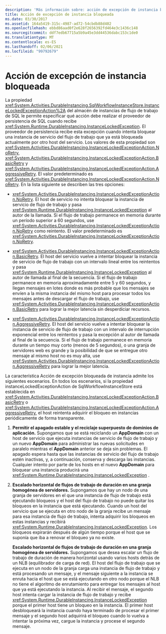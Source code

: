 ```yaml
---
description: 'Más información sobre: acción de excepción de instancia bloqueada'
title: Acción de excepción de instancia bloqueada
ms.date: 03/30/2017
ms.assetid: 164a5419-315c-4987-ad72-54cbdb88d402
ms.openlocfilehash: ebbd86aad0f2e628f2656392fd464e3c1436c148
ms.sourcegitcommit: ddf7edb67715a5b9a45e3dd44536dabc153c1de0
ms.translationtype: MT
ms.contentlocale: es-ES
ms.lasthandoff: 02/06/2021
ms.locfileid: "99792679"
---
```

# <a name="instance-locked-exception-action"></a>Acción de excepción de instancia bloqueada

La propiedad <xref:System.Activities.DurableInstancing.SqlWorkflowInstanceStore.InstanceLockedExceptionAction%2A> del almacén de instancias de flujo de trabajo de SQL le permite especificar qué acción debe realizar el proveedor de persistencia de SQL cuando recibe <xref:System.Runtime.DurableInstancing.InstanceLockedException>. El proveedor de persistencia recibe esta excepción cuando intenta bloquear una instancia de servicio del flujo de trabajo que ya está bloqueada actualmente por otro host del servicio. Los valores de esta propiedad son <xref:System.Activities.DurableInstancing.InstanceLockedExceptionAction.NoRetry>, <xref:System.Activities.DurableInstancing.InstanceLockedExceptionAction.BasicRetry> y <xref:System.Activities.DurableInstancing.InstanceLockedExceptionAction.AggressiveRetry>. El valor predeterminado es <xref:System.Activities.DurableInstancing.InstanceLockedExceptionAction.NoRetry>. En la lista siguiente se describen las tres opciones:  
  
- <xref:System.Activities.DurableInstancing.InstanceLockedExceptionAction.NoRetry>. El host de servicio no intenta bloquear la instancia de servicio de flujo de trabajo y pasa <xref:System.Runtime.DurableInstancing.InstanceLockedException> al autor de la llamada.  Si el flujo de trabajo permanece en memoria durante un período superior a 60 segundos, use <xref:System.Activities.DurableInstancing.InstanceLockedExceptionAction.NoRetry> como reintento. El valor predeterminado es <xref:System.Activities.DurableInstancing.InstanceLockedExceptionAction.NoRetry>.  
  
- <xref:System.Activities.DurableInstancing.InstanceLockedExceptionAction.BasicRetry>. El host del servicio vuelve a intentar bloquear la instancia de servicio de flujo de trabajo con un intervalo lineal entre los reintentos y pasa <xref:System.Runtime.DurableInstancing.InstanceLockedException> al autor de llamada al final de la secuencia. Si el flujo de trabajo permanece en memoria aproximadamente entre 5 y 60 segundos, y llegan mensajes en lotes donde es más probable que los mensajes se envíen a la misma instancia del mismo host para procesar todos los mensajes antes de descargar el flujo de trabajo, use <xref:System.Activities.DurableInstancing.InstanceLockedExceptionAction.BasicRetry> para lograr la mejor latencia sin desperdiciar recursos.  
  
- <xref:System.Activities.DurableInstancing.InstanceLockedExceptionAction.AggressiveRetry>. El host del servicio vuelve a intentar bloquear la instancia de servicio de flujo de trabajo con un intervalo de interrupción exponencial entre los reintentos y pasa la excepción al autor de llamada al final de la secuencia. Si el flujo de trabajo permanece en memoria durante un tiempo muy corto (menos de 5 segundos), o una granja de servidores web es grande y la posibilidad de que se entregue otro mensaje al mismo host no es muy alta, use <xref:System.Activities.DurableInstancing.InstanceLockedExceptionAction.AggressiveRetry> para lograr la mejor latencia.  
  
 La característica Acción de excepción bloqueada de instancia admite los siguientes escenarios. En todos los escenarios, si la propiedad instanceLockedExceptionAction de SqlWorkflowInstanceStore está establecida en <xref:System.Activities.DurableInstancing.InstanceLockedExceptionAction.BasicRetry> o <xref:System.Activities.DurableInstancing.InstanceLockedExceptionAction.AggressiveRetry>, el host reintenta adquirir el bloqueo en instancias periódicamente de forma transparente.  
  
1. **Permitir el apagado estable y el reciclaje superpuesto de dominios de aplicación.** Supongamos que se está reciclando un **AppDomain** con un host de servicio que ejecuta instancias de servicio de flujo de trabajo y un nuevo **AppDomain** para administrar las nuevas solicitudes en paralelo mientras el **AppDomain** anterior se deja sin problemas. El apagado espera hasta que las instancias de servicio del flujo de trabajo estén inactivas, y, a continuación, conserva y descarga las instancias. Cualquier intento por parte de los hosts en el nuevo **AppDomain** para bloquear una instancia producirá una <xref:System.Runtime.DurableInstancing.InstanceLockedException> .  
  
2. **Escalado horizontal de flujos de trabajo de duración en una granja homogénea de servidores.** Supongamos que hay un nodo de una granja de servidores en el que una instancia de flujo de trabajo está ejecutando bloqueos y el host del flujo de trabajo no puede quitar los bloqueos en la instancia que está ejecutando. Cuando un host del servicio que se ejecuta en otro nodo de la granja recibe un mensaje para esa instancia de flujo de trabajo, intenta adquirir los bloqueos en estas instancias y recibirá <xref:System.Runtime.DurableInstancing.InstanceLockedException>. Los bloqueos expirarán después de algún tiempo porque el host que se suponía que iba a renovar el bloqueo ya no existe.  
  
     **Escalado horizontal de flujos de trabajo de duración en una granja homogénea de servidores.**   Supongamos que desea escalar un flujo de trabajo de duración de manera horizontal usando varios hosts detrás de un NLB (equilibrador de carga de red). El host del flujo de trabajo que se ejecuta en un nodo de la granja carga una instancia de flujo de trabajo y está procesando un mensaje, y el mensaje siguiente a la instancia se enruta hacia el host que se está ejecutando en otro nodo porque el NLB no tiene el algoritmo de enrutamiento para entregar los mensajes al host que ya está ejecutando la instancia. Al recibir el mensaje, el segundo host intenta cargar la instancia de flujo de trabajo y recibe <xref:System.Runtime.DurableInstancing.InstanceLockedException> porque el primer host tiene un bloqueo en la instancia. El primer host desbloqueará la instancia cuando haya terminado de procesar el primer mensaje y el segundo host adquirirá el bloqueo cuando lo vuelva a intentar la próxima vez, cargue la instancia y procese el segundo mensaje.
